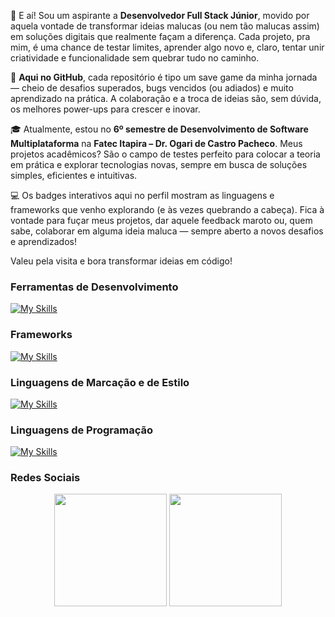 👋 E aí! Sou um aspirante a **Desenvolvedor Full Stack Júnior**, movido por aquela vontade de transformar ideias malucas (ou nem tão malucas assim) em soluções digitais que realmente façam a diferença. Cada projeto, pra mim, é uma chance de testar limites, aprender algo novo e, claro, tentar unir criatividade e funcionalidade sem quebrar tudo no caminho.  

🚀 **Aqui no GitHub**, cada repositório é tipo um save game da minha jornada — cheio de desafios superados, bugs vencidos (ou adiados) e muito aprendizado na prática. A colaboração e a troca de ideias são, sem dúvida, os melhores power-ups para crescer e inovar.  

🎓 Atualmente, estou no **6º semestre de Desenvolvimento de Software Multiplataforma** na **Fatec Itapira – Dr. Ogari de Castro Pacheco**. Meus projetos acadêmicos? São o campo de testes perfeito para colocar a teoria em prática e explorar tecnologias novas, sempre em busca de soluções simples, eficientes e intuitivas.  

💻 Os badges interativos aqui no perfil mostram as linguagens e frameworks que venho explorando (e às vezes quebrando a cabeça). Fica à vontade para fuçar meus projetos, dar aquele feedback maroto ou, quem sabe, colaborar em alguma ideia maluca — sempre aberto a novos desafios e aprendizados!  

Valeu pela visita e bora transformar ideias em código!

### Ferramentas de Desenvolvimento

[![My Skills](https://skillicons.dev/icons?i=arch,bash,figma,git,github,gitlab,linux,obsidian,vscode)](https://skillicons.dev)

### Frameworks

[![My Skills](https://skillicons.dev/icons?i=bootstrap,flutter)](https://skillicons.dev)

### Linguagens de Marcação e de Estilo

[![My Skills](https://skillicons.dev/icons?i=markdown,html,css)](https://skillicons.dev)

### Linguagens de Programação

[![My Skills](https://skillicons.dev/icons?i=dart,java,js,php,python)](https://skillicons.dev)

### Redes Sociais



<div align="center">
  <picture>
    <source 
    srcset="https://github-readme-stats.vercel.app/api/top-langs/?username=joaopaulobernucio&layout=compact&theme=midnight-purple&locale=pt-br"
    media="(prefers-color-scheme: dark)" />
    <source
    srcset="https://github-readme-stats.vercel.app/api/top-langs/?username=joaopaulobernucio&layout=compact&theme=buefy&locale=pt-br"
    media="(prefers-color-scheme: light), (prefers-color-scheme: no-preference)" />
    <img height="180em" src="https://github-readme-stats.vercel.app/api/top-langs/?username=joaopaulobernucio"/>
  </picture>
  <picture>
    <source 
    srcset="https://github-readme-stats.vercel.app/api?username=joaopaulobernucio&show_icons=true&theme=midnight-purple&hide=contribs&count_private=true&locale=pt-br"
    media="(prefers-color-scheme: dark)"/>
    <source
    srcset="https://github-readme-stats.vercel.app/api?username=joaopaulobernucio&show_icons=true&theme=buefy&hide=contribs&count_private=true&locale=pt-br"
    media="(prefers-color-scheme: light), (prefers-color-scheme: no-preference)" />
    <img height="180em" src="https://github-readme-stats.vercel.app/api?username=joaopaulobernucio" />
  </picture>
</div>
